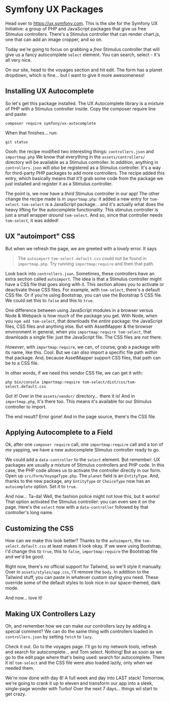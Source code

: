 # Symfony UX Packages

Head over to https://ux.symfony.com. This is the site for the Symfony UX Initiative:
a group of PHP and JavaScript packages that give us free Stimulus controllers.
There's a Stimulus controller that can render chart.js, one that can add an image
cropper, and so on.

Today we're going to focus on grabbing a *free* Stimulus controller that will give
us a fancy autocomplete `select` element. You can search, select - it's all very
nice.

On our site, head to the voyages section and hit edit. The form has a planet dropdown,
which is fine... but I want to give it more awesomeness!

## Installing UX Autocomplete

So let's get this package installed. The UX Autocomplete library is a mixture of
PHP with a Stimulus controller inside. Copy the composer require line and paste:

```terminal-silent
composer require symfony/ux-autocomplete
```

When that finishes... run:

```terminal
git status
```

Oooh: the recipe modified two interesting things: `controllers.json` and `importmap.php`
We know that everything in the `assets/controllers/` directory will be available
as a Stimulus controller. In *addition*, anything in `controllers.json`
will *also* be registered as a Stimulus controller. It's a way for third-party
PHP packages to add more controllers. The recipe added this entry, which basically
means that it'll grab some code from the package we just installed and register
it as a Stimulus controller.

The point is, we now have a *third* Stimulus controller in our app! The other change
the recipe made is in `importmap.php`: it added a new entry for `tom-select`.
`tom-select` is a JavaScript package... and it's actually what does the heavy lifting
for the autocomplete functionality. This stimulus controller is just a small wrapper
*around* `tom-select`. And so, since that controller needs `tom-select`, it was added!

## UX "autoimport" CSS

But when we refresh the page, we are greeted with a *lovely* error. It says

> The `autoimport` `tom-select.default.css` could not be found in `importmap.php`.
> Try running `importmap:require` and then that path.

Look back into `controllers.json`. Sometimes, these controllers have an extra section
called `autoimport`. The idea is that a Stimulus controller might have a CSS file
that goes along with it. This section allows you to activate or deactivate those
CSS files. For example, with `tom-select`, there's a default CSS file. Or if you're
using Bootstrap, you can use the Bootstrap 5 CSS file. We could set this to `false`
and this to `true`.

One difference between using JavaScript modules in a browser versus Node &
Webpack is how *much* of the package you get. With Node, when you `npm add tom-select`,
that downloads the *entire* package: the JavaScript files, CSS files and
anything else. But with AssetMapper & the browser environment in general, when
you `importmap:require tom-select`, that downloads a *single* file: just the
JavaScript file. The CSS files are *not* there.

*However*, with `importmap:require`, we can, of course, grab a package
with its name, like this. Cool. But we can *also* import a specific file path
*within* that package. And, because AssetMapper support CSS files, that path can
be to a CSS file.

In other words, if we need this vendor CSS file, we can get it with:

```terminal
php bin/console importmap:require tom-select/dist/css/tom-select.default.css
```

Got it! Over in the `assets/vendor/` directory... there it is! And in
`importmap.php`, it's there too. This means it's available for our Stimulus
controller to import.

The end result? Error gone! And in the page source, there's the CSS file.

## Applying Autocomplete to a Field

Ok, after one `composer require` call, one `importmap:require` call and a ton of
*me* yapping, we have a new autocomplete Stimulus controller ready to go.

We could add a `data-controller` to the `select` element. But remember: UX packages
are usually a mixture of Stimulus controllers and PHP code. In this case, the PHP
code allows us to activate the controller directly in our form. Open up
`src/Form/VoyageType.php`. The `planet` field is an `EntityType`. And, thanks to
the new package, any `EntityType` or `ChoiceType` now has an `autocomplete`
option. Set it to `true`.

And now... Ta-da! Well, the fashion police might not love this, but it works!
That option activated the Stimulus controller: you can even see it on the page.
Here's the `select` now with a `data-controller` followed by that controller's
long name.

## Customizing the CSS

How can we make this look better? Thanks to the `autoimport`, the
`tom-select.default.css` at least makes it look okay. If we were using Bootstrap,
I'd change this to `true`, this to `false`, `importmap:require` the Bootstrap
file and we'd be good.

Right now, there's no official support for Tailwind, so we'll style it manually.
Over in `assets/styles/app.css`, I'll remove the `body`. In addition to the Tailwind
stuff, you can paste in whatever custom styling you need. These override some
of the default styles to look nice in our space-themed, dark mode.

And now... love it!

## Making UX Controllers Lazy

Oh, and remember how we can make *our* controllers lazy by adding a special comment?
We can do the same thing with controllers loaded in `controllers.json` by
setting `fetch` to `lazy`.

Check it out. Go to the voyages page. I'll go to my network tools, refresh and
search for autocomplete... and Tom select. Nothing! But as *soon* as we go to the
edit page where that's being used: search for autocomplete. There it is! `tom-select`
and the CSS file were also loaded lazily, only when we needed them.

We're now done with day 8! A full week and day into LAST stack! Tomorrow, we're
going to crank it up to eleven and transform our app into a sleek, single-page
wonder with Turbo! Over the next 7 days... things wil start to get crazy.
